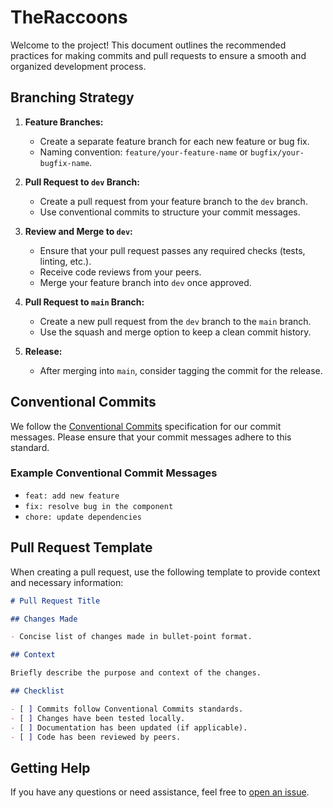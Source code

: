 # TheRaccoons

Welcome to the project! This document outlines the recommended practices for making commits and pull requests to ensure a smooth and organized development process.

## Branching Strategy

1. **Feature Branches:**
   - Create a separate feature branch for each new feature or bug fix.
   - Naming convention: `feature/your-feature-name` or `bugfix/your-bugfix-name`.

2. **Pull Request to `dev` Branch:**
   - Create a pull request from your feature branch to the `dev` branch.
   - Use conventional commits to structure your commit messages.

3. **Review and Merge to `dev`:**
   - Ensure that your pull request passes any required checks (tests, linting, etc.).
   - Receive code reviews from your peers.
   - Merge your feature branch into `dev` once approved.

4. **Pull Request to `main` Branch:**
   - Create a new pull request from the `dev` branch to the `main` branch.
   - Use the squash and merge option to keep a clean commit history.

5. **Release:**
   - After merging into `main`, consider tagging the commit for the release.

## Conventional Commits

We follow the [Conventional Commits](https://www.conventionalcommits.org/) specification for our commit messages. Please ensure that your commit messages adhere to this standard.

### Example Conventional Commit Messages

- `feat: add new feature`
- `fix: resolve bug in the component`
- `chore: update dependencies`

## Pull Request Template

When creating a pull request, use the following template to provide context and necessary information:

```markdown
# Pull Request Title

## Changes Made

- Concise list of changes made in bullet-point format.

## Context

Briefly describe the purpose and context of the changes.

## Checklist

- [ ] Commits follow Conventional Commits standards.
- [ ] Changes have been tested locally.
- [ ] Documentation has been updated (if applicable).
- [ ] Code has been reviewed by peers.
```
## Getting Help

If you have any questions or need assistance, feel free to [open an issue](https://github.com/mihaildanilov/TheRaccoons/issues).
